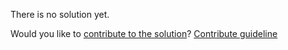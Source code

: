 
There is no solution yet.

Would you like to [contribute to the solution](https://github.com/BFEdev/BFE.dev-solutions/blob/main/quiz/primitive_en.md)? [Contribute guideline](https://github.com/BFEdev/BFE.dev-solutions#how-to-contribute)
